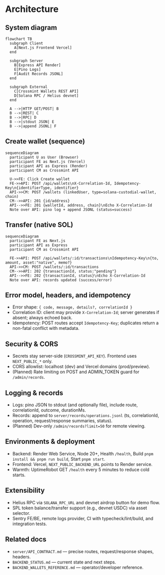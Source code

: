 # Architecture

## System diagram

```mermaid
flowchart TB
  subgraph Client
    A[Next.js Frontend Vercel]
  end

  subgraph Server
    B[Express API Render]
    E[Pino Logs]
    F[Audit Records JSONL]
  end

  subgraph External
    C[Crossmint Wallets REST API]
    D[Solana RPC / Helius devnet]
  end

  A -->|HTTP GET/POST| B
  B -->|REST| C
  B -->|RPC| D
  B -->|stdout JSON| E
  B -->|append JSONL| F
```

## Create wallet (sequence)

```mermaid
sequenceDiagram
  participant U as User (Browser)
  participant FE as Next.js (Vercel)
  participant API as Express (Render)
  participant CM as Crossmint API

  U->>FE: Click Create wallet
  FE->>API: POST /api/wallets\nX-Correlation-Id, Idempotency-Key\n{identifierType, identifier}
  API->>CM: POST /wallets (linkedUser, type=solana-custodial-wallet, chain)
  CM-->>API: 201 {id/address}
  API-->>FE: 201 {walletId, address, chain}\nEcho X-Correlation-Id
  Note over API: pino log + append JSONL (status=success)
```

## Transfer (native SOL)

```mermaid
sequenceDiagram
  participant FE as Next.js
  participant API as Express
  participant CM as Crossmint API

  FE->>API: POST /api/wallets/:id/transactions\nIdempotency-Key\n{to, amount, asset:"native", memo?}
  API->>CM: POST /wallets/:id/transactions
  CM-->>API: 202 {transactionId, status:"pending"}
  API-->>FE: 202 {transactionId, status}\nEcho X-Correlation-Id
  Note over API: records updated (success/error)
```

## Error model, headers, and idempotency
- Error shape: `{ code, message, details?, correlationId }`
- Correlation ID: client may provide `X-Correlation-Id`; server generates if absent; always echoed back.
- Idempotency: POST routes accept `Idempotency-Key`; duplicates return a non-fatal conflict with metadata.

## Security & CORS
- Secrets stay server-side (`CROSSMINT_API_KEY`). Frontend uses `NEXT_PUBLIC_*` only.
- CORS allowlist: localhost (dev) and Vercel domains (prod/preview).
- (Planned) Rate limiting on POST and ADMIN_TOKEN guard for `/admin/records`.

## Logging & records
- Logs: pino JSON to stdout (and optionally file), include route, correlationId, outcome, durationMs.
- Records: append to `server/records/operations.jsonl` (ts, correlationId, operation, request/response summaries, status).
- (Planned) Dev-only `/admin/records?limit=50` for remote viewing.

## Environments & deployment
- Backend: Render Web Service, Node 20+, Health `/health`, Build `pnpm install && pnpm run build`, Start `pnpm start`.
- Frontend: Vercel, `NEXT_PUBLIC_BACKEND_URL` points to Render service.
- Warmth: UptimeRobot GET `/health` every 5 minutes to reduce cold starts.

## Extensibility
- Helius RPC via `SOLANA_RPC_URL` and devnet airdrop button for demo flow.
- SPL token balance/transfer support (e.g., devnet USDC) via asset selector.
- Sentry FE/BE, remote logs provider, CI with typecheck/lint/build, and integration tests.

## Related docs
- `server/API_CONTRACT.md` — precise routes, request/response shapes, headers.
- `BACKEND_STATUS.md` — current state and next steps.
- `BACKEND_WALLETS_REFERENCE.md` — operator/developer reference.
